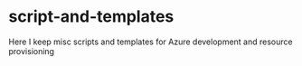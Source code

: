 # script-and-templates
Here I keep misc scripts and templates for Azure development and resource provisioning
